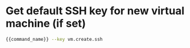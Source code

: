 # Get default SSH key for new virtual machine (if set)

```bash
{{command_name}} --key vm.create.ssh
```